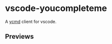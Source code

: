 # vscode-youcompleteme

A [ycmd](https://github.com/Valloric/ycmd) client for vscode.

## Previews

